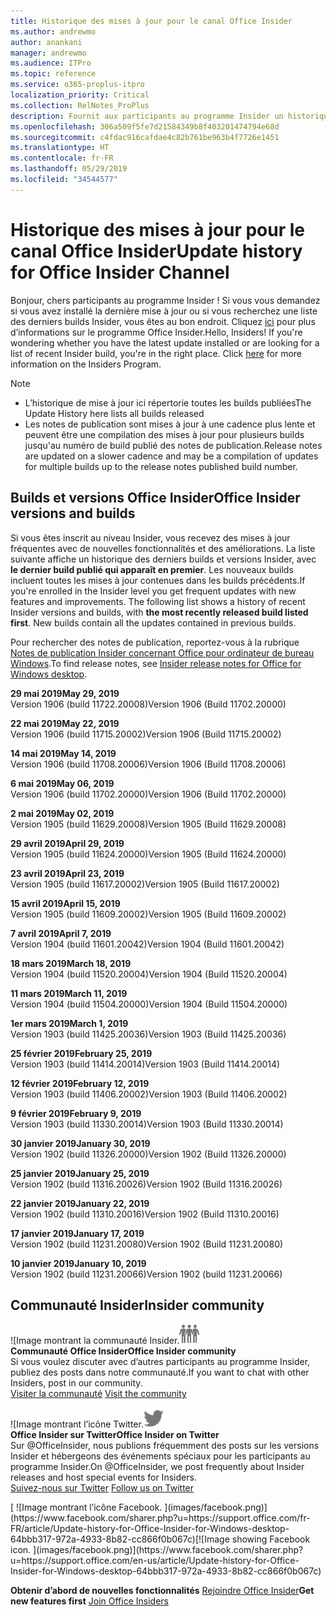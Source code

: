 ```yaml
---
title: Historique des mises à jour pour le canal Office Insider
ms.author: andrewmo
author: anankani
manager: andrewmo
ms.audience: ITPro
ms.topic: reference
ms.service: o365-proplus-itpro
localization_priority: Critical
ms.collection: RelNotes_ProPlus
description: Fournit aux participants au programme Insider un historique des mises à jour pour les versions Canal mensuel Insider Fast pour ordinateur de bureau Windows
ms.openlocfilehash: 306a509f5fe7d21584349b8f403201474794e68d
ms.sourcegitcommit: c4fdac916cafdae4c82b761be963b4f7726e1451
ms.translationtype: HT
ms.contentlocale: fr-FR
ms.lasthandoff: 05/29/2019
ms.locfileid: "34544577"
---
```

# <a name="update-history-for-office-insider-channel"></a><span data-ttu-id="674ed-103">Historique des mises à jour pour le canal Office Insider</span><span class="sxs-lookup"><span data-stu-id="674ed-103">Update history for Office Insider Channel</span></span>

<span data-ttu-id="674ed-p101">Bonjour, chers participants au programme Insider ! Si vous vous demandez si vous avez installé la dernière mise à jour ou si vous recherchez une liste des derniers builds Insider, vous êtes au bon endroit. Cliquez [ici](https://insider.office.com/) pour plus d’informations sur le programme Office Insider.</span><span class="sxs-lookup"><span data-stu-id="674ed-p101">Hello, Insiders! If you're wondering whether you have the latest update installed or are looking for a list of recent Insider build, you're in the right place. Click [here](https://insider.office.com/) for more information on the Insiders Program.</span></span>

> [!NOTE]
> - <span data-ttu-id="674ed-107">L’historique de mise à jour ici répertorie toutes les builds publiées</span><span class="sxs-lookup"><span data-stu-id="674ed-107">The Update History here lists all builds released</span></span>
> - <span data-ttu-id="674ed-108">Les notes de publication sont mises à jour à une cadence plus lente et peuvent être une compilation des mises à jour pour plusieurs builds jusqu'au numéro de build publié des notes de publication.</span><span class="sxs-lookup"><span data-stu-id="674ed-108">Release notes are updated on a slower cadence and may be a compilation of updates for multiple builds up to the release notes published build number.</span></span>



## <a name="office-insider-versions-and-builds"></a><span data-ttu-id="674ed-109">Builds et versions Office Insider</span><span class="sxs-lookup"><span data-stu-id="674ed-109">Office Insider versions and builds</span></span>

<span data-ttu-id="674ed-p102">Si vous êtes inscrit au niveau Insider, vous recevez des mises à jour fréquentes avec de nouvelles fonctionnalités et des améliorations. La liste suivante affiche un historique des derniers builds et versions Insider, avec **le dernier build publié qui apparaît en premier**. Les nouveaux builds incluent toutes les mises à jour contenues dans les builds précédents.</span><span class="sxs-lookup"><span data-stu-id="674ed-p102">If you're enrolled in the Insider level you get frequent updates with new features and improvements. The following list shows a history of recent Insider versions and builds, with **the most recently released build listed first**. New builds contain all the updates contained in previous builds.</span></span> 

<span data-ttu-id="674ed-113">Pour rechercher des notes de publication, reportez-vous à la rubrique [Notes de publication Insider concernant Office pour ordinateur de bureau Windows](https://docs.microsoft.com/fr-FR/OfficeUpdates/release-notes-office-insider).</span><span class="sxs-lookup"><span data-stu-id="674ed-113">To find release notes, see [Insider release notes for Office for Windows desktop](https://docs.microsoft.com/en-us/OfficeUpdates/release-notes-office-insider).</span></span>

[//]: # (NE PAS SUPPRIMER)

<span data-ttu-id="674ed-115">**29 mai 2019**</span><span class="sxs-lookup"><span data-stu-id="674ed-115">**May 29, 2019**</span></span><br/>
<span data-ttu-id="674ed-116">Version 1906 (build 11722.20008)</span><span class="sxs-lookup"><span data-stu-id="674ed-116">Version 1906 (Build 11702.20000)</span></span><br/>

<span data-ttu-id="674ed-117">**22 mai 2019**</span><span class="sxs-lookup"><span data-stu-id="674ed-117">**May 22, 2019**</span></span><br/> <span data-ttu-id="674ed-118">Version 1906 (build 11715.20002)</span><span class="sxs-lookup"><span data-stu-id="674ed-118">Version 1906 (Build 11715.20002)</span></span><br/> 

<span data-ttu-id="674ed-119">**14 mai 2019**</span><span class="sxs-lookup"><span data-stu-id="674ed-119">**May 14, 2019**</span></span><br/> <span data-ttu-id="674ed-120">Version 1906 (build 11708.20006)</span><span class="sxs-lookup"><span data-stu-id="674ed-120">Version 1906 (Build 11708.20006)</span></span><br/>

<span data-ttu-id="674ed-121">**6 mai 2019**</span><span class="sxs-lookup"><span data-stu-id="674ed-121">**May 06, 2019**</span></span><br/>
<span data-ttu-id="674ed-122">Version 1906 (build 11702.20000)</span><span class="sxs-lookup"><span data-stu-id="674ed-122">Version 1906 (Build 11702.20000)</span></span><br/>

<span data-ttu-id="674ed-123">**2 mai 2019**</span><span class="sxs-lookup"><span data-stu-id="674ed-123">**May 02, 2019**</span></span><br/>
<span data-ttu-id="674ed-124">Version 1905 (build 11629.20008)</span><span class="sxs-lookup"><span data-stu-id="674ed-124">Version 1905 (Build 11629.20008)</span></span><br/>

<span data-ttu-id="674ed-125">**29 avril 2019**</span><span class="sxs-lookup"><span data-stu-id="674ed-125">**April 29, 2019**</span></span><br/>
<span data-ttu-id="674ed-126">Version 1905 (build 11624.20000)</span><span class="sxs-lookup"><span data-stu-id="674ed-126">Version 1905 (Build 11624.20000)</span></span><br/>

<span data-ttu-id="674ed-127">**23 avril 2019**</span><span class="sxs-lookup"><span data-stu-id="674ed-127">**April 23, 2019**</span></span><br/> <span data-ttu-id="674ed-128">Version 1905 (build 11617.20002)</span><span class="sxs-lookup"><span data-stu-id="674ed-128">Version 1905 (Build 11617.20002)</span></span><br/>

<span data-ttu-id="674ed-129">**15 avril 2019**</span><span class="sxs-lookup"><span data-stu-id="674ed-129">**April 15, 2019**</span></span><br/> <span data-ttu-id="674ed-130">Version 1905 (build 11609.20002)</span><span class="sxs-lookup"><span data-stu-id="674ed-130">Version 1905 (Build 11609.20002)</span></span><br/>

<span data-ttu-id="674ed-131">**7 avril 2019**</span><span class="sxs-lookup"><span data-stu-id="674ed-131">**April 7, 2019**</span></span><br/> <span data-ttu-id="674ed-132">Version 1904 (build 11601.20042)</span><span class="sxs-lookup"><span data-stu-id="674ed-132">Version 1904 (Build 11601.20042)</span></span><br/>

<span data-ttu-id="674ed-133">**18 mars 2019**</span><span class="sxs-lookup"><span data-stu-id="674ed-133">**March 18, 2019**</span></span><br/> <span data-ttu-id="674ed-134">Version 1904 (build 11520.20004)</span><span class="sxs-lookup"><span data-stu-id="674ed-134">Version 1904 (Build 11520.20004)</span></span><br/>

<span data-ttu-id="674ed-135">**11 mars 2019**</span><span class="sxs-lookup"><span data-stu-id="674ed-135">**March 11, 2019**</span></span><br/> <span data-ttu-id="674ed-136">Version 1904 (build 11504.20000)</span><span class="sxs-lookup"><span data-stu-id="674ed-136">Version 1904 (Build 11504.20000)</span></span><br/>

<span data-ttu-id="674ed-137">**1er mars 2019**</span><span class="sxs-lookup"><span data-stu-id="674ed-137">**March 1, 2019**</span></span><br/> <span data-ttu-id="674ed-138">Version 1903 (build 11425.20036)</span><span class="sxs-lookup"><span data-stu-id="674ed-138">Version 1903 (Build 11425.20036)</span></span><br/> 

<span data-ttu-id="674ed-139">**25 février 2019**</span><span class="sxs-lookup"><span data-stu-id="674ed-139">**February 25, 2019**</span></span><br/> <span data-ttu-id="674ed-140">Version 1903 (build 11414.20014)</span><span class="sxs-lookup"><span data-stu-id="674ed-140">Version 1903 (Build 11414.20014)</span></span><br/> 

<span data-ttu-id="674ed-141">**12 février 2019**</span><span class="sxs-lookup"><span data-stu-id="674ed-141">**February 12, 2019**</span></span><br/> <span data-ttu-id="674ed-142">Version 1903 (build 11406.20002)</span><span class="sxs-lookup"><span data-stu-id="674ed-142">Version 1903 (Build 11406.20002)</span></span><br/> 

<span data-ttu-id="674ed-143">**9 février 2019**</span><span class="sxs-lookup"><span data-stu-id="674ed-143">**February 9, 2019**</span></span><br/> <span data-ttu-id="674ed-144">Version 1903 (build 11330.20014)</span><span class="sxs-lookup"><span data-stu-id="674ed-144">Version 1903 (Build 11330.20014)</span></span><br/> 

<span data-ttu-id="674ed-145">**30 janvier 2019**</span><span class="sxs-lookup"><span data-stu-id="674ed-145">**January 30, 2019**</span></span><br/> <span data-ttu-id="674ed-146">Version 1902 (build 11326.20000)</span><span class="sxs-lookup"><span data-stu-id="674ed-146">Version 1902 (Build 11326.20000)</span></span><br/> 

<span data-ttu-id="674ed-147">**25 janvier 2019**</span><span class="sxs-lookup"><span data-stu-id="674ed-147">**January 25, 2019**</span></span><br/> <span data-ttu-id="674ed-148">Version 1902 (build 11316.20026)</span><span class="sxs-lookup"><span data-stu-id="674ed-148">Version 1902 (Build 11316.20026)</span></span><br/> 

<span data-ttu-id="674ed-149">**22 janvier 2019**</span><span class="sxs-lookup"><span data-stu-id="674ed-149">**January 22, 2019**</span></span><br/> <span data-ttu-id="674ed-150">Version 1902 (build 11310.20016)</span><span class="sxs-lookup"><span data-stu-id="674ed-150">Version 1902 (Build 11310.20016)</span></span><br/> 

<span data-ttu-id="674ed-151">**17 janvier 2019**</span><span class="sxs-lookup"><span data-stu-id="674ed-151">**January 17, 2019**</span></span><br/> <span data-ttu-id="674ed-152">Version 1902 (build 11231.20080)</span><span class="sxs-lookup"><span data-stu-id="674ed-152">Version 1902 (Build 11231.20080)</span></span><br/>

<span data-ttu-id="674ed-153">**10 janvier 2019**</span><span class="sxs-lookup"><span data-stu-id="674ed-153">**January 10, 2019**</span></span><br/> <span data-ttu-id="674ed-154">Version 1902 (build 11231.20066)</span><span class="sxs-lookup"><span data-stu-id="674ed-154">Version 1902 (build 11231.20066)</span></span><br/> 


## <a name="insider-community"></a><span data-ttu-id="674ed-155">Communauté Insider</span><span class="sxs-lookup"><span data-stu-id="674ed-155">Insider community</span></span>

<span data-ttu-id="674ed-156">![Image montrant la communauté Insider.</span><span class="sxs-lookup"><span data-stu-id="674ed-156">![Image showing insider community.</span></span> ](images/insidercommunity.png) <br/>
<span data-ttu-id="674ed-157">**Communauté Office Insider**</span><span class="sxs-lookup"><span data-stu-id="674ed-157">**Office Insider community**</span></span><br/> <span data-ttu-id="674ed-158">Si vous voulez discuter avec d’autres participants au programme Insider, publiez des posts dans notre communauté.</span><span class="sxs-lookup"><span data-stu-id="674ed-158">If you want to chat with other Insiders, post in our community.</span></span><br/><span data-ttu-id="674ed-159"> 
[Visiter la communauté](https://go.microsoft.com/fwlink/?linkid=843493)</span><span class="sxs-lookup"><span data-stu-id="674ed-159"> 
[Visit the community](https://go.microsoft.com/fwlink/?linkid=843493)</span></span><br/> 

<span data-ttu-id="674ed-160">![Image montrant l’icône Twitter.</span><span class="sxs-lookup"><span data-stu-id="674ed-160">![Image showing twitter icon.</span></span> ](images/twitter.png)<br/>
<span data-ttu-id="674ed-161">**Office Insider sur Twitter**</span><span class="sxs-lookup"><span data-stu-id="674ed-161">**Office Insider on Twitter**</span></span><br/> <span data-ttu-id="674ed-162">Sur @OfficeInsider, nous publions fréquemment des posts sur les versions Insider et hébergeons des événements spéciaux pour les participants au programme Insider.</span><span class="sxs-lookup"><span data-stu-id="674ed-162">On @OfficeInsider, we post frequently about Insider releases and host special events for Insiders.</span></span><br/><span data-ttu-id="674ed-163"> 
[Suivez-nous sur Twitter](https://go.microsoft.com/fwlink/?linkid=717717)</span><span class="sxs-lookup"><span data-stu-id="674ed-163"> 
[Follow us on Twitter](https://go.microsoft.com/fwlink/?linkid=717717)</span></span><br/> 

<span data-ttu-id="674ed-164">
  [
  ![Image montrant l’icône Facebook. ](images/facebook.png)](https://www.facebook.com/sharer.php?u=https://support.office.com/fr-FR/article/Update-history-for-Office-Insider-for-Windows-desktop-64bbb317-972a-4933-8b82-cc866f0b067c)</span><span class="sxs-lookup"><span data-stu-id="674ed-164">[![Image showing Facebook icon. ](images/facebook.png)](https://www.facebook.com/sharer.php?u=https://support.office.com/en-us/article/Update-history-for-Office-Insider-for-Windows-desktop-64bbb317-972a-4933-8b82-cc866f0b067c)</span></span>


<span data-ttu-id="674ed-165">**Obtenir d’abord de nouvelles fonctionnalités**
[Rejoindre Office Insider](https://insider.office.com/)</span><span class="sxs-lookup"><span data-stu-id="674ed-165">**Get new features first**
[Join Office Insiders](https://insider.office.com/)</span></span>